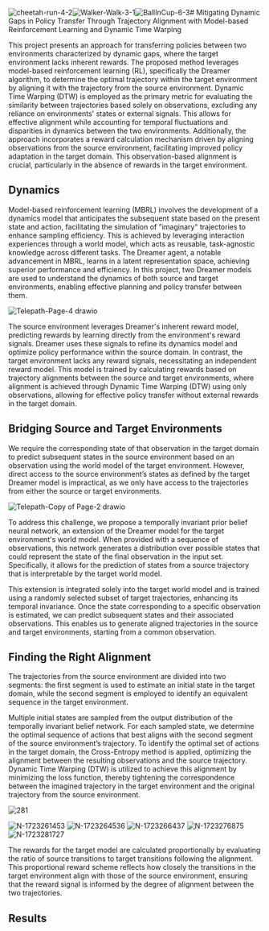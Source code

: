 ![cheetah-run-4-2](https://github.com/user-attachments/assets/d094cc66-f905-4531-a557-6c067f78d02b)![Walker-Walk-3-1](https://github.com/user-attachments/assets/042fed99-135b-4f13-8b36-c210c2820434)![BallInCup-6-3](https://github.com/user-attachments/assets/5885b06f-2f38-4d46-938b-e58b190c372e)# Mitigating Dynamic Gaps in Policy Transfer Through Trajectory Alignment with Model-based Reinforcement Learning and Dynamic Time Warping

This project presents an approach for transferring policies between two environments characterized by dynamic gaps, where the target environment lacks inherent rewards. The proposed method leverages model-based reinforcement learning (RL), specifically the Dreamer algorithm, to determine the optimal trajectory within the target environment by aligning it with the trajectory from the source environment. Dynamic Time Warping (DTW) is employed as the primary metric for evaluating the similarity between trajectories based solely on observations, excluding any reliance on environments' states or external signals. This allows for effective alignment while accounting for temporal fluctuations and disparities in dynamics between the two environments. Additionally, the approach incorporates a reward calculation mechanism driven by aligning observations from the source environment, facilitating improved policy adaptation in the target domain. This observation-based alignment is crucial, particularly in the absence of rewards in the target environment.

## Dynamics

Model-based reinforcement learning (MBRL) involves the development of a dynamics model that anticipates the subsequent state based on the present state and action, facilitating the simulation of "imaginary" trajectories to enhance sampling efficiency. This is achieved by leveraging interaction experiences through a world model, which acts as reusable, task-agnostic knowledge across different tasks. The Dreamer agent, a notable advancement in MBRL, learns in a latent representation space, achieving superior performance and efficiency. In this project, two Dreamer models are used to understand the dynamics of both source and target environments, enabling effective planning and policy transfer between them.

![Telepath-Page-4 drawio](https://github.com/user-attachments/assets/0946a231-617d-425f-9e0e-4a28c6badcec)

The source environment leverages Dreamer's inherent reward model, predicting rewards by learning directly from the environment's reward signals. Dreamer uses these signals to refine its dynamics model and optimize policy performance within the source domain. In contrast, the target environment lacks any reward signals, necessitating an independent reward model. This model is trained by calculating rewards based on trajectory alignments between the source and target environments, where alignment is achieved through Dynamic Time Warping (DTW) using only observations, allowing for effective policy transfer without external rewards in the target domain.

## Bridging Source and Target Environments

We require the corresponding state of that observation in the target domain to predict subsequent states in the source environment based on an observation using the world model of the target environment. However, direct access to the source environment’s states as defined by the target Dreamer model is impractical, as we only have access to the trajectories from either the source or target environments.

![Telepath-Copy of Page-2 drawio](https://github.com/user-attachments/assets/f8e25ee5-7fab-47f4-9b07-5a05cf4d1e79)

To address this challenge, we propose a temporally invariant prior belief neural network, an extension of the Dreamer model for the target environment's world model. When provided with a sequence of observations, this network generates a distribution over possible states that could represent the state of the final observation in the input set. Specifically, it allows for the prediction of states from a source trajectory that is interpretable by the target world model.

This extension is integrated solely into the target world model and is trained using a randomly selected subset of target trajectories, enhancing its temporal invariance. Once the state corresponding to a specific observation is estimated, we can predict subsequent states and their associated observations. This enables us to generate aligned trajectories in the source and target environments, starting from a common observation.

## Finding the Right Alignment
The trajectories from the source environment are divided into two segments: the first segment is used to estimate an initial state in the target domain, while the second segment is employed to identify an equivalent sequence in the target environment.

Multiple initial states are sampled from the output distribution of the temporally invariant belief network. For each sampled state, we determine the optimal sequence of actions that best aligns with the second segment of the source environment’s trajectory. To identify the optimal set of actions in the target domain, the Cross-Entropy method is applied, optimizing the alignment between the resulting observations and the source trajectory. Dynamic Time Warping (DTW) is utilized to achieve this alignment by minimizing the loss function, thereby tightening the correspondence between the imagined trajectory in the target environment and the original trajectory from the source environment.

![281](https://github.com/user-attachments/assets/121485a1-4278-432e-b48f-df7faa0fd338)

![N-1723261453](https://github.com/user-attachments/assets/2d654c12-d3d9-4d86-8960-84e61d0b73d9)
![N-1723264536](https://github.com/user-attachments/assets/77135d34-ff62-4de3-a2ae-9daffe0d5405)
![N-1723266437](https://github.com/user-attachments/assets/b5ebfcf3-edb7-4bbd-86cc-660c4408a858)
![N-1723276875](https://github.com/user-attachments/assets/a2798c74-4f53-45df-8852-a644d8e577da)
![N-1723281727](https://github.com/user-attachments/assets/be7d24e7-2776-4c22-90bf-ea621068e984)


The rewards for the target model are calculated proportionally by evaluating the ratio of source transitions to target transitions following the alignment. This proportional reward scheme reflects how closely the transitions in the target environment align with those of the source environment, ensuring that the reward signal is informed by the degree of alignment between the two trajectories.

## Results
